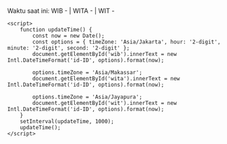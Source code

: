 <!DOCTYPE html>
<html>
<head>
    <title>Kelas Robot</title>
</head>
<body>
    <p>Waktu saat ini: WIB - <span id="wib"></span> | WITA - <span id="wita"></span> | WIT - <span id="wit"></span></p>

    <script>
        function updateTime() {
            const now = new Date();
            const options = { timeZone: 'Asia/Jakarta', hour: '2-digit', minute: '2-digit', second: '2-digit' };
            document.getElementById('wib').innerText = new Intl.DateTimeFormat('id-ID', options).format(now);

            options.timeZone = 'Asia/Makassar';
            document.getElementById('wita').innerText = new Intl.DateTimeFormat('id-ID', options).format(now);

            options.timeZone = 'Asia/Jayapura';
            document.getElementById('wit').innerText = new Intl.DateTimeFormat('id-ID', options).format(now);
        }
        setInterval(updateTime, 1000);
        updateTime();
    </script>
</body>
</html>
